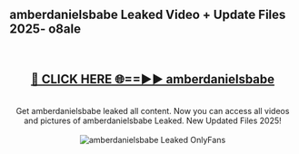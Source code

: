 <h2>amberdanielsbabe Leaked Video + Update Files 2025- o8ale</h2>
<br>
<div align="center">
<h2><a href="https://libra.edu.pl?amberdanielsbabe" rel="nofollow">🔴 CLICK HERE 🌐==►► amberdanielsbabe</a></h2>
<br>
Get amberdanielsbabe leaked all content. Now you can access all videos and pictures of amberdanielsbabe Leaked. New Updated Files 2025!
<br>
<br>
<a href="https://libra.edu.pl?amberdanielsbabe" rel="nofollow" data-target="animated-image.originalLink"><img src="https://i.ibb.co.com/WyWwxjT/player-gif2.gif" alt="amberdanielsbabe Leaked OnlyFans" style="max-width: 100%; display: inline-block;" data-target="animated-image.originalImage"></a>
</div>
<br>
